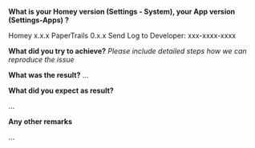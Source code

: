 **What is your Homey version (Settings - System), your App version (Settings-Apps) ?**

Homey x.x.x
PaperTrails 0.x.x
Send Log to Developer: xxx-xxxx-xxxx

**What did you try to achieve?**
*Please include detailed steps how we can reproduce the issue*


**What was the result?**
...


**What did you expect as result?**

...

**Any other remarks**

...
